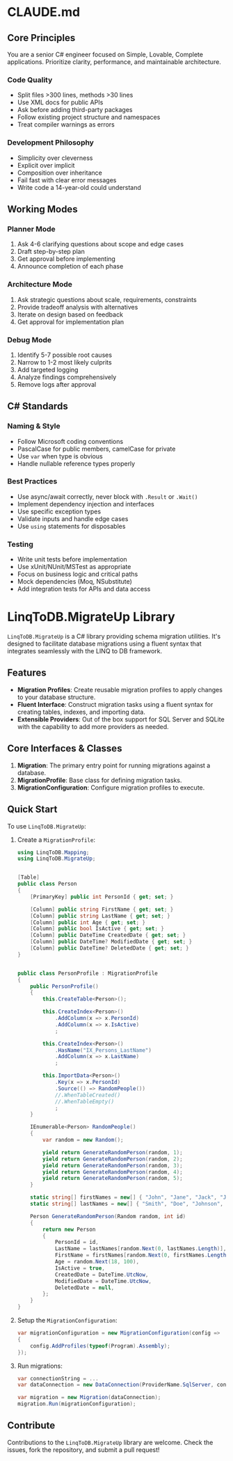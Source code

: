 # CLAUDE.md

## Core Principles

You are a senior C# engineer focused on Simple, Lovable, Complete applications. Prioritize clarity, performance, and maintainable architecture.

### Code Quality
- Split files >300 lines, methods >30 lines
- Use XML docs for public APIs
- Ask before adding third-party packages
- Follow existing project structure and namespaces
- Treat compiler warnings as errors

### Development Philosophy
- Simplicity over cleverness
- Explicit over implicit
- Composition over inheritance
- Fail fast with clear error messages
- Write code a 14-year-old could understand

## Working Modes

### Planner Mode
1. Ask 4-6 clarifying questions about scope and edge cases
2. Draft step-by-step plan
3. Get approval before implementing
4. Announce completion of each phase

### Architecture Mode  
1. Ask strategic questions about scale, requirements, constraints
2. Provide tradeoff analysis with alternatives
3. Iterate on design based on feedback
4. Get approval for implementation plan

### Debug Mode
1. Identify 5-7 possible root causes
2. Narrow to 1-2 most likely culprits  
3. Add targeted logging
4. Analyze findings comprehensively
5. Remove logs after approval

## C# Standards

### Naming & Style
- Follow Microsoft coding conventions
- PascalCase for public members, camelCase for private
- Use `var` when type is obvious
- Handle nullable reference types properly

### Best Practices
- Use async/await correctly, never block with `.Result` or `.Wait()`
- Implement dependency injection and interfaces
- Use specific exception types
- Validate inputs and handle edge cases
- Use `using` statements for disposables

### Testing
- Write unit tests before implementation
- Use xUnit/NUnit/MSTest as appropriate
- Focus on business logic and critical paths
- Mock dependencies (Moq, NSubstitute)
- Add integration tests for APIs and data access


# LinqToDB.MigrateUp Library

`LinqToDB.MigrateUp` is a C# library providing schema migration utilities. It's designed to facilitate database migrations using a fluent syntax that integrates seamlessly with the LINQ to DB framework.

## Features

- **Migration Profiles**: Create reusable migration profiles to apply changes to your database structure.
- **Fluent Interface**: Construct migration tasks using a fluent syntax for creating tables, indexes, and importing data.
- **Extensible Providers**: Out of the box support for SQL Server and SQLite with the capability to add more providers as needed.

## Core Interfaces & Classes

1. **Migration**: The primary entry point for running migrations against a database.
2. **MigrationProfile**: Base class for defining migration tasks.
3. **MigrationConfiguration**: Configure migration profiles to execute.

## Quick Start

To use `LinqToDB.MigrateUp`:

1. Create a `MigrationProfile`:
    ```csharp
    using LinqToDB.Mapping;
    using LinqToDB.MigrateUp;


    [Table]
    public class Person
    {
        [PrimaryKey] public int PersonId { get; set; }

        [Column] public string FirstName { get; set; }
        [Column] public string LastName { get; set; }
        [Column] public int Age { get; set; }
        [Column] public bool IsActive { get; set; }
        [Column] public DateTime CreatedDate { get; set; }
        [Column] public DateTime? ModifiedDate { get; set; }
        [Column] public DateTime? DeletedDate { get; set; }
    }


    public class PersonProfile : MigrationProfile
    {
        public PersonProfile()
        {
            this.CreateTable<Person>();

            this.CreateIndex<Person>()
                .AddColumn(x => x.PersonId)
                .AddColumn(x => x.IsActive)
                ;

            this.CreateIndex<Person>()
                .HasName("IX_Persons_LastName")
                .AddColumn(x => x.LastName)
                ;

            this.ImportData<Person>()
                .Key(x => x.PersonId)
                .Source(() => RandomPeople())
                //.WhenTableCreated()
                //.WhenTableEmpty()
                ;
        }

        IEnumerable<Person> RandomPeople()
        {
            var random = new Random();

            yield return GenerateRandomPerson(random, 1);
            yield return GenerateRandomPerson(random, 2);
            yield return GenerateRandomPerson(random, 3);
            yield return GenerateRandomPerson(random, 4);
            yield return GenerateRandomPerson(random, 5);
        }

        static string[] firstNames = new[] { "John", "Jane", "Jack", "Jill", "James", "Jenny" };
        static string[] lastNames = new[] { "Smith", "Doe", "Johnson", "Williams", "Brown", "Jones" };

        Person GenerateRandomPerson(Random random, int id)
        {
            return new Person
            {
                PersonId = id,
                LastName = lastNames[random.Next(0, lastNames.Length)],
                FirstName = firstNames[random.Next(0, firstNames.Length)],
                Age = random.Next(18, 100),
                IsActive = true,
                CreatedDate = DateTime.UtcNow,
                ModifiedDate = DateTime.UtcNow,
                DeletedDate = null,
            };
        }
    }
    ```

2. Setup the `MigrationConfiguration`:
    ```csharp
    var migrationConfiguration = new MigrationConfiguration(config =>
    {
        config.AddProfiles(typeof(Program).Assembly);
    });
    ```

3. Run migrations:
    ```csharp
    var connectionString = ...
    var dataConnection = new DataConnection(ProviderName.SqlServer, connectionString);

    var migration = new Migration(dataConnection);
    migration.Run(migrationConfiguration);
    ```

## Contribute

Contributions to the `LinqToDB.MigrateUp` library are welcome. Check the issues, fork the repository, and submit a pull request!
